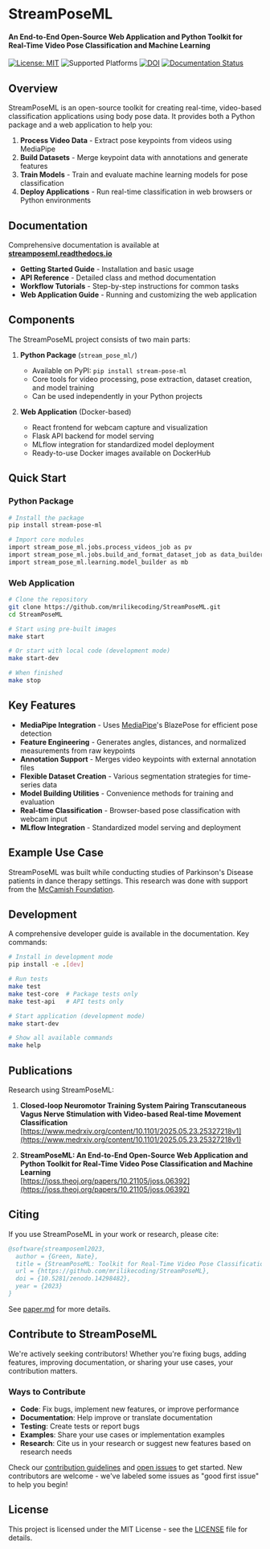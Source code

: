 # StreamPoseML

#### An End-to-End Open-Source Web Application and Python Toolkit for Real-Time Video Pose Classification and Machine Learning

[![License: MIT](https://img.shields.io/badge/License-MIT-yellow.svg)](https://opensource.org/licenses/MIT)
![Supported Platforms](https://img.shields.io/badge/platforms-macOS%20%7C%20Windows%20%7C%20Linux-green)
[![DOI](https://zenodo.org/badge/DOI/10.5281/zenodo.14298482.svg)](https://doi.org/10.5281/zenodo.14298482)
[![Documentation Status](https://readthedocs.org/projects/streamposeml/badge/?version=latest)](https://streamposeml.readthedocs.io/en/latest/?badge=latest)

## Overview

StreamPoseML is an open-source toolkit for creating real-time, video-based classification applications using body pose data. It provides both a Python package and a web application to help you:

1. **Process Video Data** - Extract pose keypoints from videos using MediaPipe
2. **Build Datasets** - Merge keypoint data with annotations and generate features
3. **Train Models** - Train and evaluate machine learning models for pose classification
4. **Deploy Applications** - Run real-time classification in web browsers or Python environments

## Documentation

Comprehensive documentation is available at **[streamposeml.readthedocs.io](https://streamposeml.readthedocs.io)**

- **Getting Started Guide** - Installation and basic usage
- **API Reference** - Detailed class and method documentation
- **Workflow Tutorials** - Step-by-step instructions for common tasks
- **Web Application Guide** - Running and customizing the web application

## Components

The StreamPoseML project consists of two main parts:

1. **Python Package** (`stream_pose_ml/`)
   - Available on PyPI: `pip install stream-pose-ml`
   - Core tools for video processing, pose extraction, dataset creation, and model training
   - Can be used independently in your Python projects

2. **Web Application** (Docker-based)
   - React frontend for webcam capture and visualization
   - Flask API backend for model serving
   - MLflow integration for standardized model deployment
   - Ready-to-use Docker images available on DockerHub

## Quick Start

### Python Package

```bash
# Install the package
pip install stream-pose-ml

# Import core modules
import stream_pose_ml.jobs.process_videos_job as pv
import stream_pose_ml.jobs.build_and_format_dataset_job as data_builder
import stream_pose_ml.learning.model_builder as mb
```

### Web Application

```bash
# Clone the repository
git clone https://github.com/mrilikecoding/StreamPoseML.git
cd StreamPoseML

# Start using pre-built images
make start

# Or start with local code (development mode)
make start-dev

# When finished
make stop
```

## Key Features

- **MediaPipe Integration** - Uses [MediaPipe](https://developers.google.com/mediapipe)'s BlazePose for efficient pose detection
- **Feature Engineering** - Generates angles, distances, and normalized measurements from raw keypoints
- **Annotation Support** - Merges video keypoints with external annotation files
- **Flexible Dataset Creation** - Various segmentation strategies for time-series data
- **Model Building Utilities** - Convenience methods for training and evaluation
- **Real-time Classification** - Browser-based pose classification with webcam input
- **MLflow Integration** - Standardized model serving and deployment

## Example Use Case

StreamPoseML was built while conducting studies of Parkinson's Disease patients in dance therapy settings. This research was done with support from the [McCamish Foundation](https://parkinsons.gatech.edu/).

## Development

A comprehensive developer guide is available in the documentation. Key commands:

```bash
# Install in development mode
pip install -e .[dev]

# Run tests
make test
make test-core  # Package tests only
make test-api   # API tests only

# Start application (development mode)
make start-dev

# Show all available commands
make help
```

## Publications

Research using StreamPoseML:

1. **Closed-loop Neuromotor Training System Pairing Transcutaneous Vagus Nerve Stimulation with Video-based Real-time Movement Classification**  
   [https://www.medrxiv.org/content/10.1101/2025.05.23.25327218v1](https://www.medrxiv.org/content/10.1101/2025.05.23.25327218v1)

2. **StreamPoseML: An End-to-End Open-Source Web Application and Python Toolkit for Real-Time Video Pose Classification and Machine Learning**  
   [https://joss.theoj.org/papers/10.21105/joss.06392](https://joss.theoj.org/papers/10.21105/joss.06392)

## Citing

If you use StreamPoseML in your work or research, please cite:

```bibtex
@software{streamposeml2023,
  author = {Green, Nate},
  title = {StreamPoseML: Toolkit for Real-Time Video Pose Classification},
  url = {https://github.com/mrilikecoding/StreamPoseML},
  doi = {10.5281/zenodo.14298482},
  year = {2023}
}
```

See [paper.md](paper.md) for more details.

## Contribute to StreamPoseML

We're actively seeking contributors! Whether you're fixing bugs, adding features, improving documentation, or sharing your use cases, your contribution matters.

### Ways to Contribute

- **Code**: Fix bugs, implement new features, or improve performance
- **Documentation**: Help improve or translate documentation
- **Testing**: Create tests or report bugs
- **Examples**: Share your use cases or implementation examples
- **Research**: Cite us in your research or suggest new features based on research needs

Check our [contribution guidelines](CONTRIBUTING.md) and [open issues](https://github.com/mrilikecoding/StreamPoseML/issues) to get started. New contributors are welcome - we've labeled some issues as "good first issue" to help you begin!

## License

This project is licensed under the MIT License - see the [LICENSE](LICENSE) file for details.
